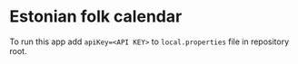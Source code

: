 # Estonian folk calendar

To run this app add `apiKey=<API KEY>` to `local.properties` file in repository root.
